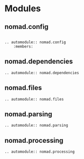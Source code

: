 # Modules

## nomad.config
```eval_rst

.. automodule:: nomad.config
    :members:
```

## nomad.dependencies
```eval_rst
.. automodule:: nomad.dependencies
```

## nomad.files
```eval_rst
.. automodule:: nomad.files
```

## nomad.parsing
```eval_rst
.. automodule:: nomad.parsing
```

## nomad.processing
```eval_rst
.. automodule:: nomad.processing
```
